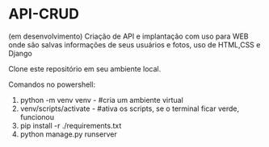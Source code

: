 # API-CRUD
(em desenvolvimento) Criação de API e implantação com uso para WEB onde são salvas informações de seus usuários e fotos, uso de HTML,CSS e Django

Clone este repositório em seu ambiente local.

Comandos no powershell:

1. python -m venv venv               -  #cria um ambiente virtual
2. venv/scripts/activate             -  #ativa os scripts, se o terminal ficar verde, funcionou
3. pip install -r ./requirements.txt 
4. python manage.py runserver
 
